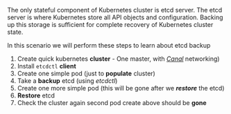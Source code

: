 The only stateful component of Kubernetes cluster is etcd server. The etcd server is where Kubernetes store all API objects and configuration.
Backing up this storage is sufficient for complete recovery of Kubernetes cluster state.

In this scenario we will perform these steps to learn about etcd backup  

1. Create quick kubernetes **cluster** - One master, with *[Canal](https://docs.projectcalico.org/getting-started/kubernetes/flannel/flannel#installing-with-the-kubernetes-api-datastore-recommended)* networking) 
1. Install `etcdctl` **client** 
1. Create one simple pod (just to **populate** cluster)
1. Take a **backup** etcd (using *etcdctl*)
1. Create one more simple pod (this will be gone after we ***restore*** the etcd)
1. **Restore** etcd 
1. Check the cluster again second pod create above should be **gone** 
